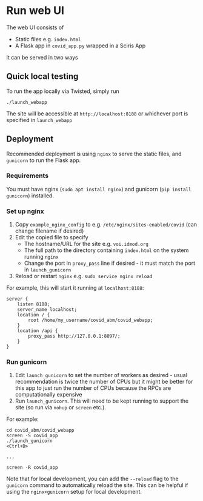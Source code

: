# Run web UI

The web UI consists of

- Static files e.g. `index.html`
- A Flask app in `covid_app.py` wrapped in a Sciris App

It can be served in two ways

## Quick local testing

To run the app locally via Twisted, simply run

```shell script
./launch_webapp
```

The site will be accessible at `http://localhost:8188` or whichever port is specified in `launch_webapp`

## Deployment

Recommended deployment is using `nginx` to serve the static files, and `gunicorn` to run the Flask app.

### Requirements

You must have nginx (`sudo apt install nginx`) and gunicorn (`pip install gunicorn`) installed. 

### Set up nginx

1. Copy `example_nginx_config` to e.g. `/etc/nginx/sites-enabled/covid` (can change filename if desired)
2. Edit the copied file to specify
    - The hostname/URL for the site e.g. `voi.idmod.org`
    - The full path to the directory containing `index.html` on the system running `nginx`
    - Change the port in `proxy_pass` line if desired - it must match the port in `launch_gunicorn`
3. Reload or restart `nginx` e.g. `sudo service nginx reload`

For example, this will start it running at `localhost:8188`:

```script
server {
    listen 8188;
    server_name localhost;
    location / {
        root /home/my_username/covid_abm/covid_webapp;
    }
    location /api {
        proxy_pass http://127.0.0.1:8097/;
    }
}
```

### Run gunicorn

1. Edit `launch_gunicorn` to set the number of workers as desired - usual recommendation is twice the number of CPUs but it might be better for this app to just run the number of CPUs because the RPCs are computationally expensive
2. Run `launch_gunicorn`. This will need to be kept running to support the site (so run via `nohup` or `screen` etc.).

For example:
```script
cd covid_abm/covid_webapp
screen -S covid_app
./launch_gunicorn
<Ctrl+D>

...

screen -R covid_app
```

Note that for local development, you can add the `--reload` flag to the `gunicorn` command to automatically reload the site. This can be helpful if using the `nginx+gunicorn` setup for local development.